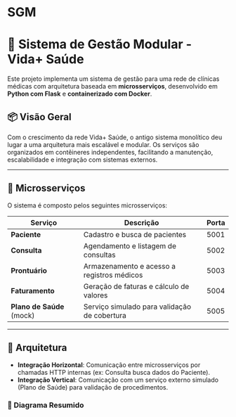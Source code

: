 # SGM

# 🏥 Sistema de Gestão Modular - Vida+ Saúde

Este projeto implementa um sistema de gestão para uma rede de clínicas médicas com arquitetura baseada em **microsserviços**, desenvolvido em **Python com Flask** e **containerizado com Docker**.

## 📦 Visão Geral

Com o crescimento da rede Vida+ Saúde, o antigo sistema monolítico deu lugar a uma arquitetura mais escalável e modular. Os serviços são organizados em contêineres independentes, facilitando a manutenção, escalabilidade e integração com sistemas externos.

---

## 🧩 Microsserviços

O sistema é composto pelos seguintes microsserviços:

|          Serviço         |                 Descrição                    | Porta  |
|--------------------------|----------------------------------------------|--------|
|       **Paciente**       |       Cadastro e busca de pacientes          | 5001   |
|       **Consulta**       |     Agendamento e listagem de consultas      | 5002   |
|      **Prontuário**      |  Armazenamento e acesso a registros médicos  | 5003   |
|     **Faturamento**      |   Geração de faturas e cálculo de valores    | 5004   |
| **Plano de Saúde** (mock)| Serviço simulado para validação de cobertura | 5005   |

---

## 🔗 Arquitetura

- **Integração Horizontal**: Comunicação entre microsserviços por chamadas HTTP internas (ex: Consulta busca dados do Paciente).
- **Integração Vertical**: Comunicação com um serviço externo simulado (Plano de Saúde) para validação de procedimentos.

### 📌 Diagrama Resumido

